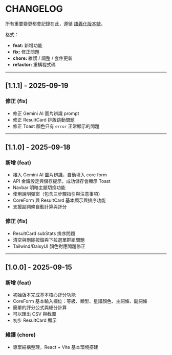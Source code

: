 # CHANGELOG

所有重要變更都會記錄在此，遵循 [語義化版本號](https://semver.org/lang/zh-TW/)。

格式：
- **feat:** 新增功能  
- **fix:** 修正問題  
- **chore:** 維護 / 調整 / 套件更新  
- **refactor:** 重構程式碼  

---

## [1.1.1] - 2025-09-19
### 修正 (fix)
- 修正 Gemini AI 圖片辨識 prompt
- 修正 ResultCard 排版跳動問題
- 修正 Toast 顏色只有 `error` 正常顯示的問題

---

## [1.1.0] - 2025-09-18
### 新增 (feat)
- 接入 Gemini AI 圖片辨識，自動填入 core form
- API 金鑰設定與儲存提示，成功儲存會顯示 Toast
- Navbar 明暗主題切換功能
- 使用說明彈窗（包含三步驟指引與注意事項）
- CoreForm 與 ResultCard 基本顯示與排序功能
- 支援副詞條自動計算與評分

### 修正 (fix)
- ResultCard subStats 排序問題
- 清空與刪除按鈕與下拉選單群組問題
- Tailwind/DaisyUI 顏色對應問題修正

---

## [1.0.0] - 2025-09-15
### 新增 (feat)
- 初始版本完成基本核心評分功能
- CoreForm 基本輸入欄位：等級、類型、星譜顏色、主詞條、副詞條
- 簡單的評分公式與總分計算
- 可以匯出 CSV 與截圖
- 初步 ResultCard 顯示

### 維護 (chore)
- 專案結構整理，React + Vite 基本環境搭建
